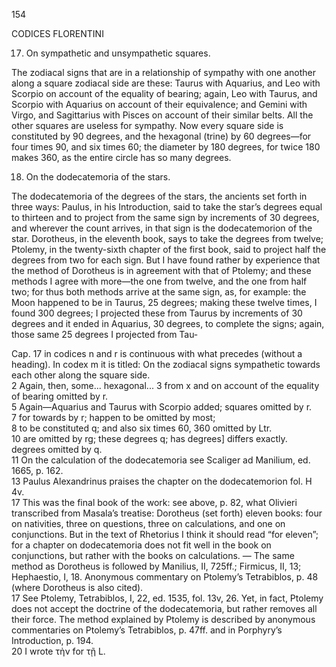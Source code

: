 154

CODICES FLORENTINI

17. On sympathetic and unsympathetic squares.

The zodiacal signs that are in a relationship of sympathy with one another along a square zodiacal side are these: Taurus with Aquarius, and Leo with Scorpio on account of the equality of bearing; again, Leo with Taurus, and Scorpio with Aquarius on account of their equivalence; and Gemini with Virgo, and Sagittarius with Pisces on account of their similar belts. All the other squares are useless for sympathy. Now every square side is constituted by 90 degrees, and the hexagonal (trine) by 60 degrees—for four times 90, and six times 60; the diameter by 180 degrees, for twice 180 makes 360, as the entire circle has so many degrees.

18. On the dodecatemoria of the stars.

The dodecatemoria of the degrees of the stars, the ancients set forth in three ways: Paulus, in his Introduction, said to take the star’s degrees equal to thirteen and to project from the same sign by increments of 30 degrees, and wherever the count arrives, in that sign is the dodecatemorion of the star. Dorotheus, in the eleventh book, says to take the degrees from twelve; Ptolemy, in the twenty-sixth chapter of the first book, said to project half the degrees from two for each sign. But I have found rather by experience that the method of Dorotheus is in agreement with that of Ptolemy; and these methods I agree with more—the one from twelve, and the one from half two; for thus both methods arrive at the same sign, as, for example: the Moon happened to be in Taurus, 25 degrees; making these twelve times, I found 300 degrees; I projected these from Taurus by increments of 30 degrees and it ended in Aquarius, 30 degrees, to complete the signs; again, those same 25 degrees I projected from Tau‑

Cap. 17 in codices n and r is continuous with what precedes (without a heading). In codex m it is titled: On the zodiacal signs sympathetic towards each other along the square side.  
2 Again, then, some... hexagonal... 3 from x and on account of the equality of bearing omitted by r.  
5 Again—Aquarius and Taurus with Scorpio added; squares omitted by r.  
7 for towards by r; happen to be omitted by most;  
8 to be constituted q; and also six times 60, 360 omitted by Ltr.  
10 are omitted by rg; these degrees q; has degrees] differs exactly.  
degrees omitted by q.  
11 On the calculation of the dodecatemoria see Scaliger ad Manilium, ed. 1665, p. 162.  
13 Paulus Alexandrinus praises the chapter on the dodecatemorion fol. H 4v.  
17 This was the final book of the work: see above, p. 82, what Olivieri transcribed from Masala’s treatise: Dorotheus (set forth) eleven books: four on nativities, three on questions, three on calculations, and one on conjunctions. But in the text of Rhetorius I think it should read “for eleven”; for a chapter on dodecatemoria does not fit well in the book on conjunctions, but rather with the books on calculations. — The same method as Dorotheus is followed by Manilius, II, 725ff.; Firmicus, II, 13; Hephaestio, I, 18. Anonymous commentary on Ptolemy’s Tetrabiblos, p. 48 (where Dorotheus is also cited).  
17 See Ptolemy, Tetrabiblos, I, 22, ed. 1535, fol. 13v, 26. Yet, in fact, Ptolemy does not accept the doctrine of the dodecatemoria, but rather removes all their force. The method explained by Ptolemy is described by anonymous commentaries on Ptolemy’s Tetrabiblos, p. 47ff. and in Porphyry’s Introduction, p. 194.  
20 I wrote τὴν for τῇ L.